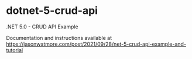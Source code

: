 # dotnet-5-crud-api

.NET 5.0 - CRUD API Example

Documentation and instructions available at https://jasonwatmore.com/post/2021/09/28/net-5-crud-api-example-and-tutorial